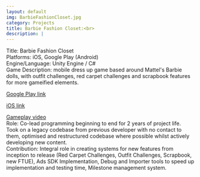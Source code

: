 ```yaml
---
layout: default
img: BarbieFashionCloset.jpg
category: Projects
title: Barbie Fashion Closet:<br>
description: |
---
```

Title: Barbie Fashion Closet
<br>Platforms: iOS, Google Play (Android)
<br>Engine/Language: Unity Engine / C#
<br>Game Description: mobile dress up game based around Mattel's Barbie dolls, with outfit challenges, red carpet challenges and scrapbook features for more gameified elements. 
<br><p><a href="https://play.google.com/store/apps/details?id=com.mattel.barbiesparkleblastkids&hl=en_AU">Google Play link</a>
<br><p><a href="https://apps.apple.com/us/app/barbie-fashion-closet/id1246820069">iOS link</a>
<br><p><a href="https://www.youtube.com/watch?v=v0Bw7X6YlIs&ab_channel=Barbie">Gameplay video</a>
<br>Role: Co-lead programming beginning to end for 2 years of project life. Took on a legacy codebase from previous developer with no contact to them, optimised and restructured codebase where possible whilst actively developing new content.
<br>Contribution: Integral role in creating systems for new features from inception to release (Red Carpet Challenges, Outfit Challenges, Scrapbook, new FTUE), Ads SDK Implementation, Debug and Importer tools to speed up implementation and testing time, Milestone management system.
